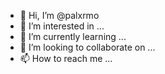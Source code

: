 - 👋 Hi, I’m @palxrmo
- 👀 I’m interested in ...
- 🌱 I’m currently learning ...
- 💞️ I’m looking to collaborate on ...
- 📫 How to reach me ...

<!---
palxrmo/palxrmo is a ✨ special ✨ repository because its `README.md` (this file) appears on your GitHub profile.
You can click the Preview link to take a look at your changes.
--->
